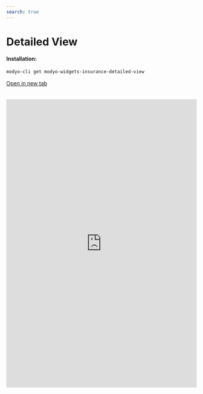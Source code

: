 ```yaml
---
search: true
---
```


# Detailed View <Badge text="Beta" type="warn"/>

#### Installation:

```bash
modyo-cli get modyo-widgets-insurance-detailed-view
```

[Open in new tab](https://widgets.modyo.com/insurance/broker/detailed-view)

<iframe id="widgetFrame" src="https://widgets.modyo.com/insurance/broker/detailed-view" width="100%" frameBorder="0"  style="min-height:762px;overflow:auto;margin-top:20px;"/>

| Feature | Description |
| ------- | ----------- |

